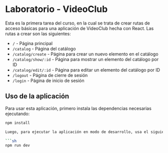 # Laboratorio - VideoClub

Esta es la primera tarea del curso, en la cual se trata de crear rutas de acceso básicas para una aplicación de VideoClub hecha con React. Las rutas a crear son las siguientes:

- `/` - Página principal
- `/catalog` - Página del catálogo
- `/catalog/create` - Página para crear un nuevo elemento en el catálogo
- `/catalog/show/:id` - Página para mostrar un elemento del catálogo por ID
- `/catalog/edit/:id` - Página para editar un elemento del catálogo por ID
- `/logout` - Página de cierre de sesión
- `/login` - Página de inicio de sesión

## Uso de la aplicación

Para usar esta aplicación, primero instala las dependencias necesarias ejecutando:

```sh
npm install

Luego, para ejecutar la aplicación en modo de desarrollo, usa el siguiente comando:

```sh
npm run dev
